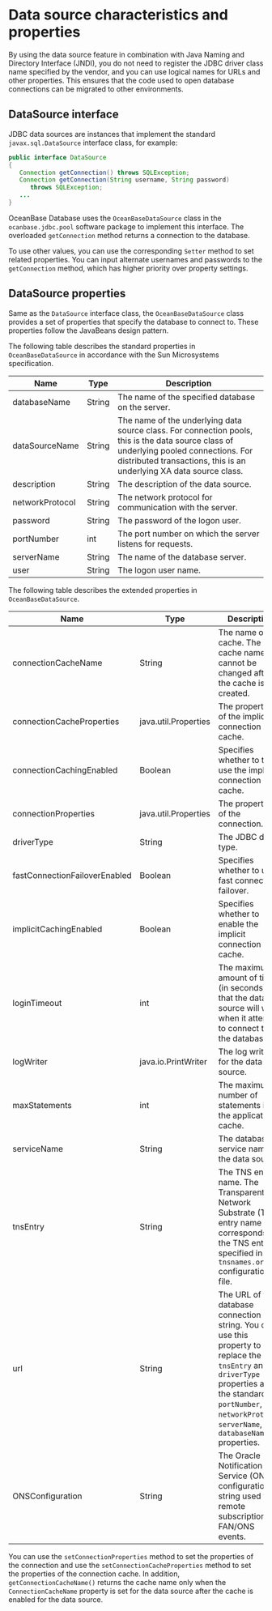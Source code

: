 Data source characteristics and properties 
===============================================================

By using the data source feature in combination with Java Naming and Directory Interface (JNDI), you do not need to register the JDBC driver class name specified by the vendor, and you can use logical names for URLs and other properties. This ensures that the code used to open database connections can be migrated to other environments. 

DataSource interface 
--------------------------------------

JDBC data sources are instances that implement the standard `javax.sql.DataSource` interface class, for example:

```java
public interface DataSource
{
   Connection getConnection() throws SQLException;
   Connection getConnection(String username, String password)
      throws SQLException;
   ...
}
```



OceanBase Database uses the `OceanBaseDataSource` class in the `ocanbase.jdbc.pool` software package to implement this interface. The overloaded `getConnection` method returns a connection to the database. 

To use other values, you can use the corresponding `Setter` method to set related properties. You can input alternate usernames and passwords to the `getConnection` method, which has higher priority over property settings. 

DataSource properties 
---------------------------------------

Same as the `DataSource` interface class, the `OceanBaseDataSource` class provides a set of properties that specify the database to connect to. These properties follow the JavaBeans design pattern. 

The following table describes the standard properties in `OceanBaseDataSource` in accordance with the Sun Microsystems specification. 


|    **Name**     | **Type** |                                                                                                **Description**                                                                                                |
|-----------------|----------|---------------------------------------------------------------------------------------------------------------------------------------------------------------------------------------------------------------|
| databaseName    | String   | The name of the specified database on the server.                                                                                                                                                             |
| dataSourceName  | String   | The name of the underlying data source class. For connection pools, this is the data source class of underlying pooled connections. For distributed transactions, this is an underlying XA data source class. |
| description     | String   | The description of the data source.                                                                                                                                                                           |
| networkProtocol | String   | The network protocol for communication with the server.                                                                                                                                                       |
| password        | String   | The password of the logon user.                                                                                                                                                                               |
| portNumber      | int      | The port number on which the server listens for requests.                                                                                                                                                     |
| serverName      | String   | The name of the database server.                                                                                                                                                                              |
| user            | String   | The logon user name.                                                                                                                                                                                          |



The following table describes the extended properties in `OceanBaseDataSource`. 


|           **Name**            |       **Type**       |                                                                                                      **Description**                                                                                                      |
|-------------------------------|----------------------|---------------------------------------------------------------------------------------------------------------------------------------------------------------------------------------------------------------------------|
| connectionCacheName           | String               | The name of the cache. The cache name cannot be changed after the cache is created.                                                                                                                                       |
| connection­Cache­Properties   | java.util.Properties | The properties of the implicit connection cache.                                                                                                                                                                          |
| connectionCachingEnabled      | Boolean              | Specifies whether to to use the implicit connection cache.                                                                                                                                                                |
| connectionProperties          | java.util.Properties | The properties of the connection.                                                                                                                                                                                         |
| driverType                    | String               | The JDBC driver type.                                                                                                                                                                                                     |
| fastConnectionFailoverEnabled | Boolean              | Specifies whether to use fast connection failover.                                                                                                                                                                        |
| implicitCachingEnabled        | Boolean              | Specifies whether to enable the implicit connection cache.                                                                                                                                                                |
| loginTimeout                  | int                  | The maximum amount of time (in seconds) that the data source will wait when it attempts to connect to the database.                                                                                                       |
| logWriter                     | java.io.PrintWriter  | The log writer for the data source.                                                                                                                                                                                       |
| maxStatements                 | int                  | The maximum number of statements in the application cache.                                                                                                                                                                |
| serviceName                   | String               | The database service name of the data source.                                                                                                                                                                             |
| tnsEntry                      | String               | The TNS entry name. The Transparent Network Substrate (TNS) entry name corresponds to the TNS entry specified in the `tnsnames.ora` configuration file.                                                                   |
| url                           | String               | The URL of the database connection string. You can use this property to replace the `tnsEntry` and `driverType` properties and the standard `portNumber`, `networkProtocol`, `serverName`, and `databaseName` properties. |
| ONSConfiguration              | String               | The Oracle Notification Service (ONS) configuration string used for remote subscription of FAN/ONS events.                                                                                                                |



You can use the `setConnectionProperties` method to set the properties of the connection and use the `setConnectionCacheProperties` method to set the properties of the connection cache. In addition, `getConnectionCacheName()` returns the cache name only when the `ConnectionCacheName` property is set for the data source after the cache is enabled for the data source.
